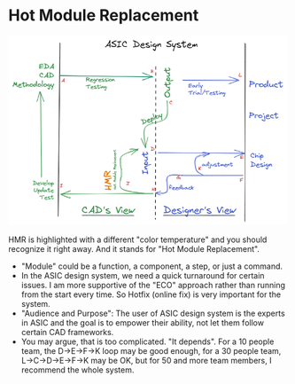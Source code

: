 # Hot Module Replacement

![](../../assets/img/hmr_in_asic.png)

HMR is highlighted with a different "color temperature" and you should recognize it right away. And it stands for "Hot Module Replacement".

- "Module" could be a function, a component, a step, or just a command.
- In the ASIC design system, we need a quick turnaround for certain issues. I am more supportive of the "ECO" approach rather than running from the start every time. So Hotfix (online fix) is very important for the system.
- "Audience and Purpose": The user of ASIC design system is the experts in ASIC and the goal is to empower their ability, not let them follow certain CAD frameworks.
- You may argue, that is too complicated. "It depends". For a 10 people team, the D->E->F->K loop may be good enough, for a 30 people team, L->C->D->E->F->K may be OK, but for 50 and more team members, I recommend the whole system.

